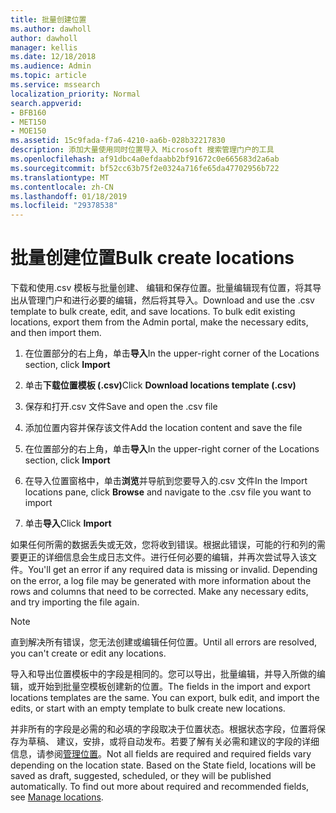 ```yaml
---
title: 批量创建位置
ms.author: dawholl
author: dawholl
manager: kellis
ms.date: 12/18/2018
ms.audience: Admin
ms.topic: article
ms.service: mssearch
localization_priority: Normal
search.appverid:
- BFB160
- MET150
- MOE150
ms.assetid: 15c9fada-f7a6-4210-aa6b-028b32217830
description: 添加大量使用同时位置导入 Microsoft 搜索管理门户的工具
ms.openlocfilehash: af91dbc4a0efdaabb2bf91672c0e665683d2a6ab
ms.sourcegitcommit: bf52cc63b75f2e0324a716fe65da47702956b722
ms.translationtype: MT
ms.contentlocale: zh-CN
ms.lasthandoff: 01/18/2019
ms.locfileid: "29378538"
---
```

# <a name="bulk-create-locations"></a><span data-ttu-id="1e9fb-103">批量创建位置</span><span class="sxs-lookup"><span data-stu-id="1e9fb-103">Bulk create locations</span></span>

<span data-ttu-id="1e9fb-p101">下载和使用.csv 模板与批量创建、 编辑和保存位置。批量编辑现有位置，将其导出从管理门户和进行必要的编辑，然后将其导入。</span><span class="sxs-lookup"><span data-stu-id="1e9fb-p101">Download and use the .csv template to bulk create, edit, and save locations. To bulk edit existing locations, export them from the Admin portal, make the necessary edits, and then import them.</span></span>
  
1. <span data-ttu-id="1e9fb-106">在位置部分的右上角，单击**导入**</span><span class="sxs-lookup"><span data-stu-id="1e9fb-106">In the upper-right corner of the Locations section, click **Import**</span></span>
    
2. <span data-ttu-id="1e9fb-107">单击**下载位置模板 (.csv)**</span><span class="sxs-lookup"><span data-stu-id="1e9fb-107">Click **Download locations template (.csv)**</span></span>
    
3. <span data-ttu-id="1e9fb-108">保存和打开.csv 文件</span><span class="sxs-lookup"><span data-stu-id="1e9fb-108">Save and open the .csv file</span></span>
    
4. <span data-ttu-id="1e9fb-109">添加位置内容并保存该文件</span><span class="sxs-lookup"><span data-stu-id="1e9fb-109">Add the location content and save the file</span></span>
    
5. <span data-ttu-id="1e9fb-110">在位置部分的右上角，单击**导入**</span><span class="sxs-lookup"><span data-stu-id="1e9fb-110">In the upper-right corner of the Locations section, click **Import**</span></span>
    
6. <span data-ttu-id="1e9fb-111">在导入位置窗格中，单击**浏览**并导航到您要导入的.csv 文件</span><span class="sxs-lookup"><span data-stu-id="1e9fb-111">In the Import locations pane, click **Browse** and navigate to the .csv file you want to import</span></span> 
    
7. <span data-ttu-id="1e9fb-112">单击**导入**</span><span class="sxs-lookup"><span data-stu-id="1e9fb-112">Click **Import**</span></span>
    
<span data-ttu-id="1e9fb-p102">如果任何所需的数据丢失或无效，您将收到错误。根据此错误，可能的行和列的需要更正的详细信息会生成日志文件。进行任何必要的编辑，并再次尝试导入该文件。</span><span class="sxs-lookup"><span data-stu-id="1e9fb-p102">You'll get an error if any required data is missing or invalid. Depending on the error, a log file may be generated with more information about the rows and columns that need to be corrected. Make any necessary edits, and try importing the file again.</span></span>
  
> [!NOTE]
> <span data-ttu-id="1e9fb-116">直到解决所有错误，您无法创建或编辑任何位置。</span><span class="sxs-lookup"><span data-stu-id="1e9fb-116">Until all errors are resolved, you can't create or edit any locations.</span></span> 
  
<span data-ttu-id="1e9fb-p103">导入和导出位置模板中的字段是相同的。您可以导出，批量编辑，并导入所做的编辑，或开始到批量空模板创建新的位置。</span><span class="sxs-lookup"><span data-stu-id="1e9fb-p103">The fields in the import and export locations templates are the same. You can export, bulk edit, and import the edits, or start with an empty template to bulk create new locations.</span></span>
  
<span data-ttu-id="1e9fb-p104">并非所有的字段是必需的和必填的字段取决于位置状态。根据状态字段，位置将保存为草稿、 建议，安排，或将自动发布。若要了解有关必需和建议的字段的详细信息，请参阅[管理位置](manage-locations.md)。</span><span class="sxs-lookup"><span data-stu-id="1e9fb-p104">Not all fields are required and required fields vary depending on the location state. Based on the State field, locations will be saved as draft, suggested, scheduled, or they will be published automatically. To find out more about required and recommended fields, see [Manage locations](manage-locations.md).</span></span>

  

